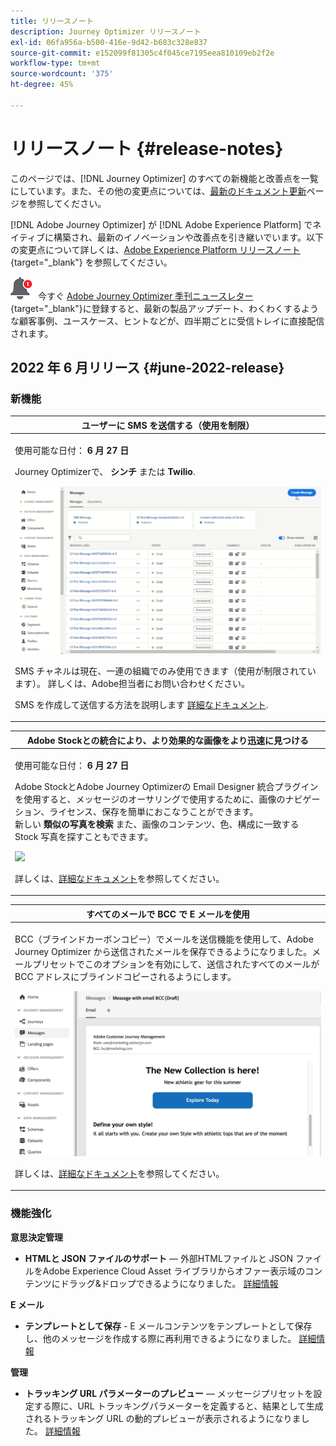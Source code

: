```yaml
---
title: リリースノート
description: Journey Optimizer リリースノート
exl-id: 06fa956a-b500-416e-9d42-b683c328e837
source-git-commit: e152099f81305c4f045ce7195eea810109eb2f2e
workflow-type: tm+mt
source-wordcount: '375'
ht-degree: 45%

---
```


# リリースノート {#release-notes}

このページでは、[!DNL Journey Optimizer] のすべての新機能と改善点を一覧にしています。また、その他の変更点については、[最新のドキュメント更新](documentation-updates.md)ページを参照してください。

[!DNL Adobe Journey Optimizer] が [!DNL Adobe Experience Platform] でネイティブに構築され、最新のイノベーションや改善点を引き継いでいます。以下の変更点について詳しくは、[Adobe Experience Platform リリースノート](https://experienceleague.adobe.com/docs/experience-platform/release-notes/latest.html?lang=ja){target=&quot;_blank&quot;} を参照してください。

![ニュースレター](../assets/do-not-localize/nl-icon.png) 今すぐ [Adobe Journey Optimizer 季刊ニュースレター](https://www.adobe.com/subscription/Adobe_Journey_Optimizer_NL.html){target=&quot;_blank&quot;}に登録すると、最新の製品アップデート、わくわくするような顧客事例、ユースケース、ヒントなどが、四半期ごとに受信トレイに直接配信されます。

## 2022 年 6 月リリース {#june-2022-release}

### 新機能

<table>
<thead>
<tr>
<th><strong>ユーザーに SMS を送信する（使用を制限）</strong><br/></th>
</tr>
</thead>
<tbody>
<tr>
<td>
<p>使用可能な日付： <b>6 月 27 日</b></p>
<p></p>
<p>Journey Optimizerで、 <b>シンチ</b> または <b>Twilio</b>.</p>
<img src="assets/do-not-localize/SMS.gif"/>
<p>SMS チャネルは現在、一連の組織でのみ使用できます（使用が制限されています）。 詳しくは、Adobe担当者にお問い合わせください。</p>
<p>SMS を作成して送信する方法を説明します <a href="../messages/create-sms.md">詳細なドキュメント</a>.</p>
</td>
</tr>
</tbody>
</table>


<table>
<thead>
<tr>
<th><strong>Adobe Stockとの統合により、より効果的な画像をより迅速に見つける</strong><br/></th>
</tr>
</thead>
<tbody>
<tr>
<td>
<p>使用可能な日付： <b>6 月 27 日</b></p>
<p></p>
<p>Adobe StockとAdobe Journey Optimizerの Email Designer 統合プラグインを使用すると、メッセージのオーサリングで使用するために、画像のナビゲーション、ライセンス、保存を簡単におこなうことができます。 </br> 新しい <b>類似の写真を検索</b> また、画像のコンテンツ、色、構成に一致する Stock 写真を探すこともできます。 </p>
<img src="assets/do-not-localize/stock-rn.gif"/>
<p>詳しくは、<a href="../design/stock.md">詳細なドキュメント</a>を参照してください。</p>
</td>
</tr>
</tbody>
</table>

<table>
<thead>
<tr>
<th><strong>すべてのメールで BCC で E メールを使用</strong><br/></th>
</tr>
</thead>
<tbody>
<tr>
<td>
<p>BCC（ブラインドカーボンコピー）でメールを送信機能を使用して、Adobe Journey Optimizer から送信されたメールを保存できるようになりました。メールプリセットでこのオプションを有効にして、送信されたすべてのメールが BCC アドレスにブラインドコピーされるようにします。</p>
<img src="assets/do-not-localize/bcc-rn.gif"/>
<p>詳しくは、<a href="../configuration/bcc-email.md">詳細なドキュメント</a>を参照してください。</p>
</td>
</tr>
</tbody>
</table>

<!--<table>
<thead>
<tr>
<th><strong>Automatically use the best performing offer in your decisions</strong><br/></th>
</tr>
</thead>
<tbody>
<tr>
<td>
<p>You can now use personalized optimization model systems in Decision Management. This new type of model allows you to optimize and personalize offers based on segments and offer performance.</p>
<p>The use of personalized optimization AI models is currently restricted to selected users, and will be deployed to all environments in a future release.</p>
<img src="assets/do-not-localize/ai-ranking.gif"/>
<p>For more information, refer to the <a href="../offers/ranking/personalized-optimization-model.md">detailed documentation</a>.</p>
</td>
</tr>
</tbody>
</table>-->

<!--table>
<thead>
<tr>
<th><strong>Copy objects between sandboxes</strong><br/></th>
</tr>
</thead>
<tbody>
<tr>
<td>
<p>You can now re-create the experiences from a Journey Optimizer sandbox to another, for example from a non-production sandbox to a production sandbox. This new capability copies an entire Journey, including any objects the Journey depends on to run correctly, from one environment to another. In addition to Journeys, you can also copy other components, such as Offers, Messages, Schemas, Datasets, Data Sources, Events, and Actions.</p>
<p>This feature is currently in beta version and only available to beta customers. To join the beta program, contact Adobe Customer Care.</p>
<p>For more information, refer to the <a href="../building-journeys/read-segment.md#configuring-segment-trigger-activity">detailed documentation</a>.
</td>
</tr>
</tbody>
</table-->

<!--table>
<thead>
<tr>
<th><strong>Dynamic Expression Builder</strong><br/></th>
</tr>
</thead>
<tbody>
<tr>
<td>
<p>You can now create conditional content blocks across different authoring services to personalize your content. In addition to the Personalization Expression Library, the Expression Editor provides a new Conditional Rule Builder to help you design and save your content blocks.</p>
<p>For more information, refer to the <a href="../building-journeys/read-segment.md#configuring-segment-trigger-activity">detailed documentation</a>.
</td>
</tr>
</tbody>
</table-->


### 機能強化

**意思決定管理**

* **HTMLと JSON ファイルのサポート**  — 外部HTMLファイルと JSON ファイルをAdobe Experience Cloud Asset ライブラリからオファー表示域のコンテンツにドラッグ&amp;ドロップできるようになりました。 [詳細情報](../offers/offer-library/add-representations.md#html-json)


**E メール**

* **テンプレートとして保存** - E メールコンテンツをテンプレートとして保存し、他のメッセージを作成する際に再利用できるようになりました。 [詳細情報](../design/email-templates.md)

<!--
**Journeys**

* **Ending a journey** - In the journey canvas, the **End** activity has been removed from the palette. End tags are now added by default at the end of each path and cannot be removed. This improvement allows better reporting of where a customer dropped out of the journey, without any action from the user.

-->

**管理**

<!--* **Allowed list in the UI** - You can now use the Journey Optimizer user interface to add new email addresses or domains to the allowed list.-->

* **トラッキング URL パラメーターのプレビュー**  — メッセージプリセットを設定する際に、URL トラッキングパラメーターを定義すると、結果として生成されるトラッキング URL の動的プレビューが表示されるようになりました。 [詳細情報](../configuration/email-settings.md#url-tracking)

<!--* **Personalize tracking URL parameters** - You can now use the Expression Editor to configure URL tracking parameters in your message presets. [Learn more](../configuration/email-settings.md#url-tracking)-->

<!--
**Reporting**

* **Performance measurement** - A new **Reporting** tab is now available in the Administration > Configurations menu to set up reporting data sources.
-->
